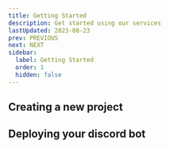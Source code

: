 ```yaml
---
title: Getting Started
description: Get started using our services
lastUpdated: 2023-08-23
prev: PREVIOUS
next: NEXT
sidebar:
  label: Getting Started
  order: 1
  hidden: false
---
```


## Creating a new project

## Deploying your discord bot